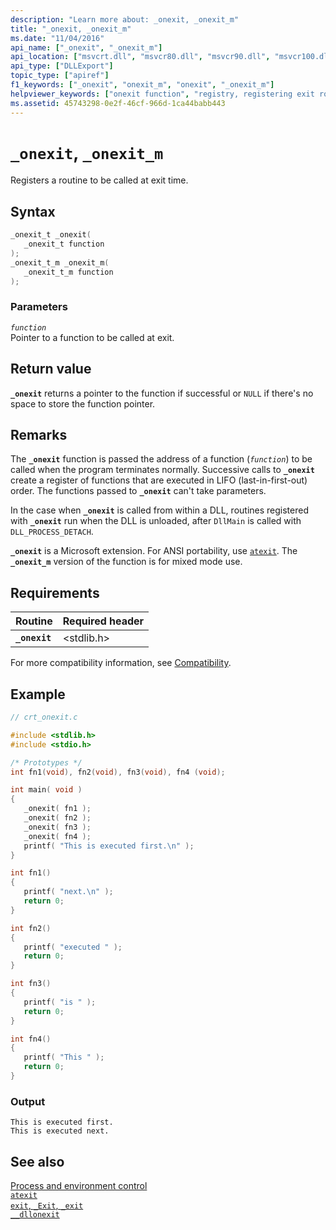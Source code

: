 ```yaml
---
description: "Learn more about: _onexit, _onexit_m"
title: "_onexit, _onexit_m"
ms.date: "11/04/2016"
api_name: ["_onexit", "_onexit_m"]
api_location: ["msvcrt.dll", "msvcr80.dll", "msvcr90.dll", "msvcr100.dll", "msvcr100_clr0400.dll", "msvcr110.dll", "msvcr110_clr0400.dll", "msvcr120.dll", "msvcr120_clr0400.dll", "ucrtbase.dll"]
api_type: ["DLLExport"]
topic_type: ["apiref"]
f1_keywords: ["_onexit", "onexit_m", "onexit", "_onexit_m"]
helpviewer_keywords: ["onexit function", "registry, registering exit routines", "_onexit_m function", "onexit_m function", "_onexit function", "registering exit routines", "registering to be called on exit"]
ms.assetid: 45743298-0e2f-46cf-966d-1ca44babb443
---
```

# `_onexit`, `_onexit_m`

Registers a routine to be called at exit time.

## Syntax

```C
_onexit_t _onexit(
   _onexit_t function
);
_onexit_t_m _onexit_m(
   _onexit_t_m function
);
```

### Parameters

*`function`*\
Pointer to a function to be called at exit.

## Return value

**`_onexit`** returns a pointer to the function if successful or `NULL` if there's no space to store the function pointer.

## Remarks

The **`_onexit`** function is passed the address of a function (*`function`*) to be called when the program terminates normally. Successive calls to **`_onexit`** create a register of functions that are executed in LIFO (last-in-first-out) order. The functions passed to **`_onexit`** can't take parameters.

In the case when **`_onexit`** is called from within a DLL, routines registered with **`_onexit`** run when the DLL is unloaded, after `DllMain` is called with `DLL_PROCESS_DETACH`.

**`_onexit`** is a Microsoft extension. For ANSI portability, use [`atexit`](atexit.md). The **`_onexit_m`** version of the function is for mixed mode use.

## Requirements

|Routine|Required header|
|-------------|---------------------|
|**`_onexit`**|\<stdlib.h>|

For more compatibility information, see [Compatibility](../compatibility.md).

## Example

```C
// crt_onexit.c

#include <stdlib.h>
#include <stdio.h>

/* Prototypes */
int fn1(void), fn2(void), fn3(void), fn4 (void);

int main( void )
{
   _onexit( fn1 );
   _onexit( fn2 );
   _onexit( fn3 );
   _onexit( fn4 );
   printf( "This is executed first.\n" );
}

int fn1()
{
   printf( "next.\n" );
   return 0;
}

int fn2()
{
   printf( "executed " );
   return 0;
}

int fn3()
{
   printf( "is " );
   return 0;
}

int fn4()
{
   printf( "This " );
   return 0;
}
```

### Output

```Output
This is executed first.
This is executed next.
```

## See also

[Process and environment control](../process-and-environment-control.md)\
[`atexit`](atexit.md)\
[`exit`, `_Exit`, `_exit`](exit-exit-exit.md)\
[`__dllonexit`](../dllonexit.md)
